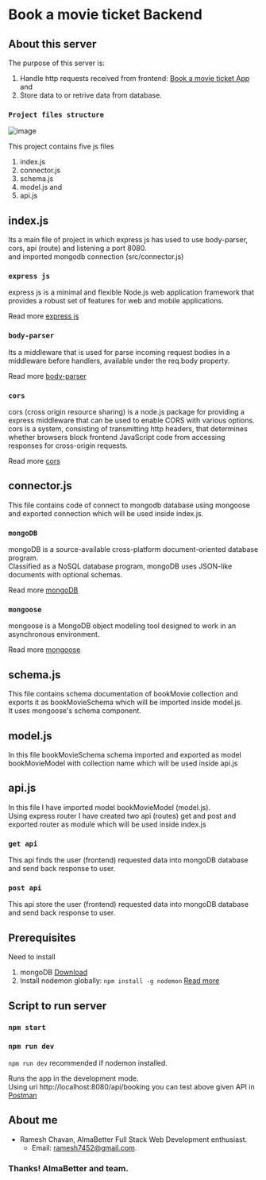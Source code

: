 # Book a movie ticket Backend

## About this server

The purpose of this server is:
1. Handle http requests received from frontend: [Book a movie ticket App](https://github.com/rameshgchavan/book-a-movie-ticket-frontend) and 
2. Store data to or retrive data from database.

### `Project files structure`
![image](https://github.com/rameshgchavan/book-a-movie-ticket-backend/assets/109573381/d92f4e1a-bda0-4c06-b48b-cc2e004de9ba)

This project contains five js files 
1. index.js
2. connector.js
3. schema.js
4. model.js and 
5. api.js

## index.js
Its a main file of project in which express js has used to use body-parser, cors, api (route) and listening a port 8080.\
and imported mongodb connection (src/connector.js)

 ### `express js`
  express js is a minimal and flexible Node.js web application framework that provides a robust set of features for web and mobile applications.
  
 Read more [express js](https://expressjs.com/)

 ### `body-parser`
Its a middleware that is used for parse incoming request bodies in a middleware before handlers, available under the req.body property.

Read more [body-parser](https://www.npmjs.com/package/body-parser)

 ### `cors`
cors (cross origin resource sharing) is a node.js package for providing a express middleware that can be used to enable CORS with various options.\
cors is a system, consisting of transmitting http headers, that determines whether browsers block frontend JavaScript code from accessing responses 
for cross-origin requests.

 Read more [cors](https://www.npmjs.com/package/cors)

 ## connector.js
This file contains code of connect to mongodb database using mongoose and exported connection which will be used inside index.js.

### `mongoDB`
mongoDB is a source-available cross-platform document-oriented database program.\
Classified as a NoSQL database program, mongoDB uses JSON-like documents with optional schemas.

Read more [mongoDB](https://www.mongodb.com/)

### `mongoose`
mongoose is a MongoDB object modeling tool designed to work in an asynchronous environment.

Read more [mongoose](https://www.npmjs.com/package/mongoose)

 ## schema.js
This file contains schema documentation of bookMovie collection and exports it as bookMovieSchema which will be imported inside model.js.\
It uses mongoose's schema component.

 ## model.js
 In this file bookMovieSchema schema imported and exported as model bookMovieModel with collection name which will be used inside api.js

## api.js
In this file I have imported model bookMovieModel (model.js).\
Using express router I have created two api (routes) get and post and exported router as module which will be used inside index.js
### `get api`
This api finds the user (frontend) requested data into mongoDB database and send back response to user.
### `post api`
This api store the user (frontend) requested data into mongoDB database and send back response to user.

## Prerequisites
Need to install 
1. mongoDB [Download](https://www.mongodb.com/try/download/community)
2. Install nodemon globally: `npm install -g nodemon` [Read more](https://www.npmjs.com/package/nodemon)

## Script to run server
### `npm start`
### `npm run dev`
`npm run dev` recommended if nodemon installed.

Runs the app in the development mode.\
Using uri http://localhost:8080/api/booking you can test above given API in [Postman](https://www.postman.com/downloads/) 

## About me
- Ramesh Chavan, AlmaBetter Full Stack Web Development enthusiast.
    - Email: ramesh7452@gmail.com.

### Thanks! AlmaBetter and team.
